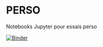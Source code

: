 # PERSO
Notebooks Jupyter pour essais perso

[![Binder](https://mybinder.org/badge_logo.svg)](https://mybinder.org/v2/gh/SNT-RABELAIS/PERSO/main)
